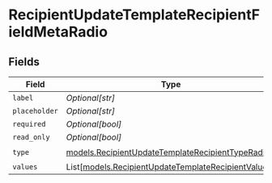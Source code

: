 # RecipientUpdateTemplateRecipientFieldMetaRadio


## Fields

| Field                                                                                                      | Type                                                                                                       | Required                                                                                                   | Description                                                                                                |
| ---------------------------------------------------------------------------------------------------------- | ---------------------------------------------------------------------------------------------------------- | ---------------------------------------------------------------------------------------------------------- | ---------------------------------------------------------------------------------------------------------- |
| `label`                                                                                                    | *Optional[str]*                                                                                            | :heavy_minus_sign:                                                                                         | N/A                                                                                                        |
| `placeholder`                                                                                              | *Optional[str]*                                                                                            | :heavy_minus_sign:                                                                                         | N/A                                                                                                        |
| `required`                                                                                                 | *Optional[bool]*                                                                                           | :heavy_minus_sign:                                                                                         | N/A                                                                                                        |
| `read_only`                                                                                                | *Optional[bool]*                                                                                           | :heavy_minus_sign:                                                                                         | N/A                                                                                                        |
| `type`                                                                                                     | [models.RecipientUpdateTemplateRecipientTypeRadio](../models/recipientupdatetemplaterecipienttyperadio.md) | :heavy_check_mark:                                                                                         | N/A                                                                                                        |
| `values`                                                                                                   | List[[models.RecipientUpdateTemplateRecipientValue1](../models/recipientupdatetemplaterecipientvalue1.md)] | :heavy_minus_sign:                                                                                         | N/A                                                                                                        |